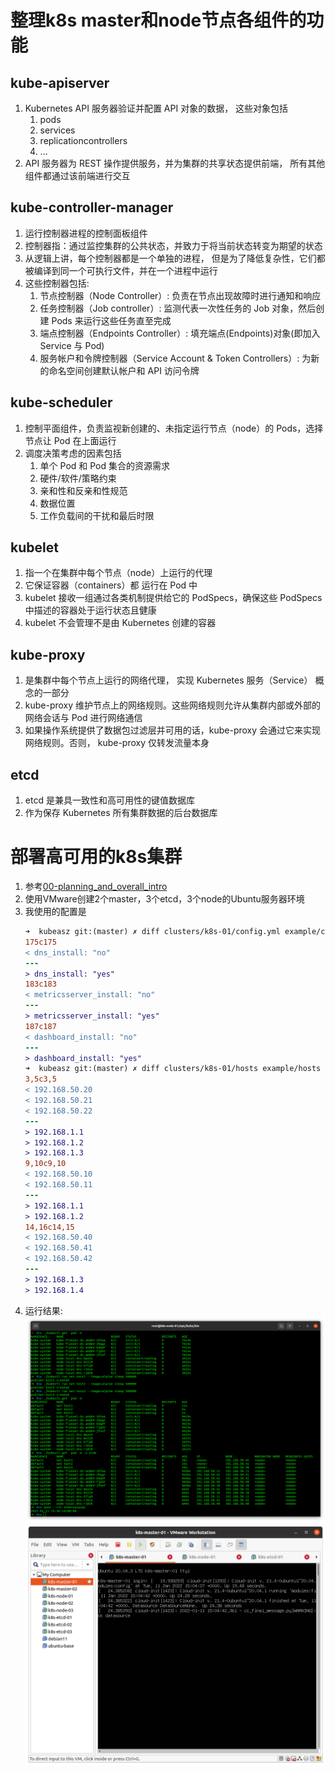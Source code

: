 # 整理k8s master和node节点各组件的功能
## kube-apiserver
1. Kubernetes API 服务器验证并配置 API 对象的数据， 这些对象包括
   1. pods
   2. services
   3. replicationcontrollers
   4. ...
2. API 服务器为 REST 操作提供服务，并为集群的共享状态提供前端， 所有其他组件都通过该前端进行交互

## kube-controller-manager
1. 运行控制器进程的控制面板组件 
2. 控制器指：通过监控集群的公共状态，并致力于将当前状态转变为期望的状态
3. 从逻辑上讲，每个控制器都是一个单独的进程， 但是为了降低复杂性，它们都被编译到同一个可执行文件，并在一个进程中运行
4. 这些控制器包括:
   1. 节点控制器（Node Controller）: 负责在节点出现故障时进行通知和响应
   2. 任务控制器（Job controller）: 监测代表一次性任务的 Job 对象，然后创建 Pods 来运行这些任务直至完成
   3. 端点控制器（Endpoints Controller）: 填充端点(Endpoints)对象(即加入 Service 与 Pod)
   4. 服务帐户和令牌控制器（Service Account & Token Controllers）: 为新的命名空间创建默认帐户和 API 访问令牌


## kube-scheduler
1. 控制平面组件，负责监视新创建的、未指定运行节点（node）的 Pods，选择节点让 Pod 在上面运行
2. 调度决策考虑的因素包括
   1. 单个 Pod 和 Pod 集合的资源需求
   2. 硬件/软件/策略约束
   3. 亲和性和反亲和性规范
   4. 数据位置
   5. 工作负载间的干扰和最后时限

## kubelet
1. 指一个在集群中每个节点（node）上运行的代理
2. 它保证容器（containers）都 运行在 Pod 中
3. kubelet 接收一组通过各类机制提供给它的 PodSpecs，确保这些 PodSpecs 中描述的容器处于运行状态且健康
4. kubelet 不会管理不是由 Kubernetes 创建的容器

## kube-proxy
1. 是集群中每个节点上运行的网络代理， 实现 Kubernetes 服务（Service） 概念的一部分
2. kube-proxy 维护节点上的网络规则。这些网络规则允许从集群内部或外部的网络会话与 Pod 进行网络通信
3. 如果操作系统提供了数据包过滤层并可用的话，kube-proxy 会通过它来实现网络规则。否则， kube-proxy 仅转发流量本身

## etcd 
1. etcd 是兼具一致性和高可用性的键值数据库
2. 作为保存 Kubernetes 所有集群数据的后台数据库

# 部署高可用的k8s集群
1. 参考[00-planning_and_overall_intro](https://github.com/easzlab/kubeasz/blob/master/docs/setup/00-planning_and_overall_intro.md)
2. 使用VMware创建2个master，3个etcd，3个node的Ubuntu服务器环境
2. 我使用的配置是
    ```diff
    ➜  kubeasz git:(master) ✗ diff clusters/k8s-01/config.yml example/config.yml
    175c175
    < dns_install: "no"
    ---
    > dns_install: "yes"
    183c183
    < metricsserver_install: "no"
    ---
    > metricsserver_install: "yes"
    187c187
    < dashboard_install: "no"
    ---
    > dashboard_install: "yes"
    ➜  kubeasz git:(master) ✗ diff clusters/k8s-01/hosts example/hosts          
    3,5c3,5
    < 192.168.50.20
    < 192.168.50.21
    < 192.168.50.22
    ---
    > 192.168.1.1
    > 192.168.1.2
    > 192.168.1.3
    9,10c9,10
    < 192.168.50.10
    < 192.168.50.11
    ---
    > 192.168.1.1
    > 192.168.1.2
    14,16c14,15
    < 192.168.50.40
    < 192.168.50.41
    < 192.168.50.42
    ---
    > 192.168.1.3
    > 192.168.1.4
    ```
1. 运行结果: ![](k8s-first-cluster.png) ![](k8s-vms.png)